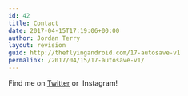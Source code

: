 ```yaml
---
id: 42
title: Contact
date: 2017-04-15T17:19:06+00:00
author: Jordan Terry
layout: revision
guid: http://theflyingandroid.com/17-autosave-v1
permalink: /2017/04/15/17-autosave-v1/
---
```

Find me on [Twitter](https://twitter.com/FlyingAndroid) or &nbsp;Instagram!